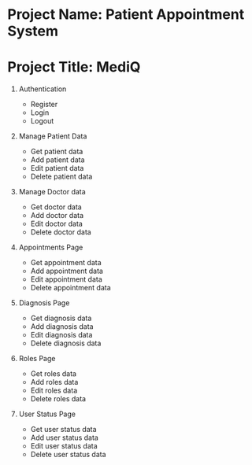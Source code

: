 # Project Name: Patient Appointment System
# Project Title: MediQ

1. Authentication

	- Register
	- Login
	- Logout


2. Manage Patient Data

	- Get patient data
	- Add patient data
	- Edit patient data
	- Delete patient data


3. Manage Doctor data

	- Get doctor data
	- Add doctor data
	- Edit doctor data
	- Delete doctor data


4. Appointments Page

	- Get appointment data
	- Add appointment data
	- Edit appointment data
	- Delete appointment data


5. Diagnosis Page 

	- Get diagnosis data
	- Add diagnosis data
	- Edit diagnosis data
	- Delete diagnosis data


6. Roles Page

	- Get roles data
	- Add roles data
	- Edit roles data
	- Delete roles data


7. User Status Page

	- Get user status data
	- Add user status data
	- Edit user status data
	- Delete user status data
